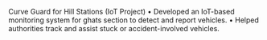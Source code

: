 Curve Guard for Hill Stations (IoT Project)
• Developed an IoT-based monitoring system for ghats section to detect and report
vehicles.
• Helped authorities track and assist stuck or accident-involved vehicles.
